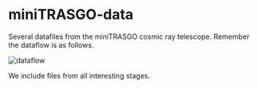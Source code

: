 # miniTRASGO-data
Several datafiles from the miniTRASGO cosmic ray telescope. Remember the dataflow is as follows.

![dataflow](https://github.com/cayesoneira/miniTRASGO-data/assets/93153458/d60bf588-e573-4b1f-9747-b9e92e27a011)

We include files from all interesting stages.
